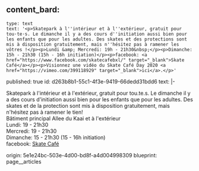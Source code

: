 content_bard:
  -
    type: text
    text: '<p>Skatepark à l''intérieur et à l''extérieur, gratuit pour tou·te·s. Le dimanche il y a des cours d''initiation aussi bien pour les enfants que pour les adultes. Des skates et des protections sont mis à disposition gratuitement, mais n''hésitez pas à ramener les vôtres !</p><p>Lundi &amp; Mercredi: 19h - 21h30&nbsp;</p><p>Dimanche: 15h - 21h30 (15h - 16h initiation)</p><p>facebook: <a href="https://www.facebook.com/skatecafebxl/" target="_blank">Skate Café</a></p><p>Visionnez une vidéo du Skate Café Day 2020 <a href="https://vimeo.com/399118929" target="_blank">ici</a>.</p>'
published: true
id: d263b8b1-55c1-4f3e-9419-66dedd31bdd6
text: |-
  <p>Skatepark à l'intérieur et à l'extérieur, gratuit pour tou.te.s. Le dimanche il y a des cours d'initiation aussi bien pour les enfants que pour les adultes. Des skates et de la protection sont mis à disposition gratuitement, mais n'hésitez pas à ramener le tien!<br>Bâtiment principal Allee du Kaai et à l'extérieur<br>Lundi: 19 - 21h30 <br>Mercredi: 19 - 21h30<br>Dimanche: 15 - 21h30 (15 - 16h initiation)<br>facebook: <a href="https://www.facebook.com/pg/skatecafebxl/photos/?ref=page_internal">Skate Café</a>
  </p>
origin: 5e1e24bc-503e-4d00-bd8f-a4d004998309
blueprint: page__articles
